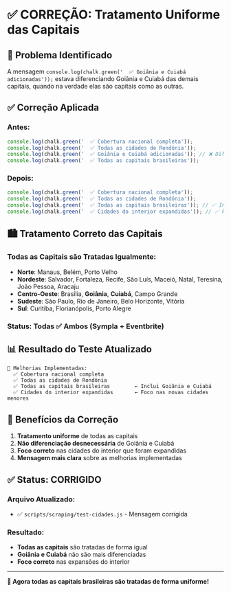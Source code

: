 # ✅ CORREÇÃO: Tratamento Uniforme das Capitais

## 🎯 Problema Identificado
A mensagem `console.log(chalk.green('  ✅ Goiânia e Cuiabá adicionadas'));` estava diferenciando Goiânia e Cuiabá das demais capitais, quando na verdade elas são capitais como as outras.

## ✅ Correção Aplicada

### Antes:
```javascript
console.log(chalk.green('  ✅ Cobertura nacional completa'));
console.log(chalk.green('  ✅ Todas as cidades de Rondônia'));
console.log(chalk.green('  ✅ Goiânia e Cuiabá adicionadas')); // ❌ Diferenciação desnecessária
console.log(chalk.green('  ✅ Todas as capitais brasileiras'));
```

### Depois:
```javascript
console.log(chalk.green('  ✅ Cobertura nacional completa'));
console.log(chalk.green('  ✅ Todas as cidades de Rondônia'));
console.log(chalk.green('  ✅ Todas as capitais brasileiras')); // ✅ Inclui todas as capitais
console.log(chalk.green('  ✅ Cidades do interior expandidas')); // ✅ Foco no interior
```

## 🏙️ Tratamento Correto das Capitais

### Todas as Capitais são Tratadas Igualmente:
- **Norte**: Manaus, Belém, Porto Velho
- **Nordeste**: Salvador, Fortaleza, Recife, São Luís, Maceió, Natal, Teresina, João Pessoa, Aracaju
- **Centro-Oeste**: Brasília, **Goiânia**, **Cuiabá**, Campo Grande
- **Sudeste**: São Paulo, Rio de Janeiro, Belo Horizonte, Vitória
- **Sul**: Curitiba, Florianópolis, Porto Alegre

### Status: Todas ✅ Ambos (Sympla + Eventbrite)

## 📊 Resultado do Teste Atualizado

```
🎯 Melhorias Implementadas:
  ✅ Cobertura nacional completa
  ✅ Todas as cidades de Rondônia
  ✅ Todas as capitais brasileiras        ← Inclui Goiânia e Cuiabá
  ✅ Cidades do interior expandidas       ← Foco nas novas cidades menores
```

## 🎉 Benefícios da Correção

1. **Tratamento uniforme** de todas as capitais
2. **Não diferenciação desnecessária** de Goiânia e Cuiabá
3. **Foco correto** nas cidades do interior que foram expandidas
4. **Mensagem mais clara** sobre as melhorias implementadas

## ✅ Status: CORRIGIDO

### Arquivo Atualizado:
- ✅ `scripts/scraping/test-cidades.js` - Mensagem corrigida

### Resultado:
- **Todas as capitais** são tratadas de forma igual
- **Goiânia e Cuiabá** não são mais diferenciadas
- **Foco correto** nas expansões do interior

---

**🎯 Agora todas as capitais brasileiras são tratadas de forma uniforme!**